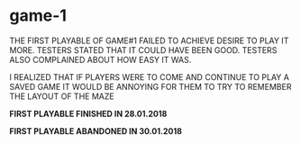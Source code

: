 # game-1

THE FIRST PLAYABLE OF GAME#1 FAILED TO ACHIEVE DESIRE TO PLAY IT MORE.
TESTERS STATED THAT IT COULD HAVE BEEN GOOD.
TESTERS ALSO COMPLAINED ABOUT HOW EASY IT WAS.

I REALIZED THAT IF PLAYERS WERE TO COME AND CONTINUE TO PLAY A SAVED GAME IT WOULD BE ANNOYING FOR THEM TO TRY TO REMEMBER THE LAYOUT OF THE MAZE

__FIRST PLAYABLE FINISHED IN 28.01.2018__

__FIRST PLAYABLE ABANDONED IN 30.01.2018__
